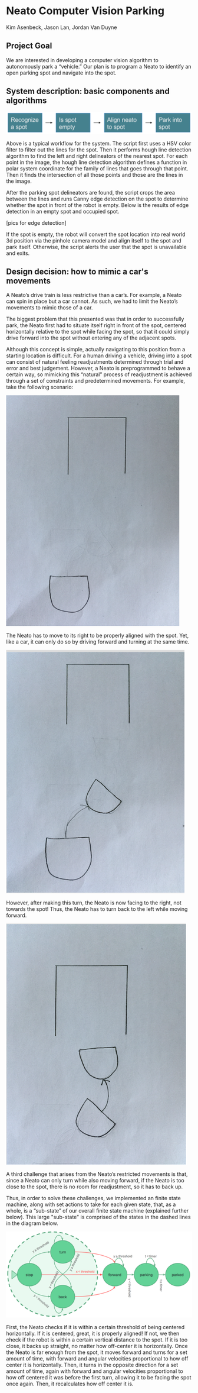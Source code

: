# Neato Computer Vision Parking
Kim Asenbeck, Jason Lan, Jordan Van Duyne

## Project Goal
We are interested in developing a computer vision algorithm to autonomously park a “vehicle.” Our plan is to program a Neato to identify an open parking spot and navigate into the spot.

## System description: basic components and algorithms
![system diagram](imgs/system_diagram.png)

Above is a typical workflow for the system. The script first uses a HSV color filter to filter out the lines for the spot. Then it performs hough line detection algorithm to find the left and right delineators of the nearest spot. For each point in the image, the hough line detection algorithm defines a function in polar system coordinate for the family of lines that goes through that point. Then it finds the intersection of all those points and those are the lines in the image.

After the parking spot delineators are found, the script crops the area between the lines and runs Canny edge detection on the spot to determine whether the spot in front of the robot is empty. Below is the results of edge detection in an empty spot and occupied spot.

[pics for edge detection]

If the spot is empty, the robot will convert the spot location into real world 3d position via the pinhole camera model and align itself to the spot and park itself. Otherwise, the script alerts the user that the spot is unavailable and exits.

## Design decision: how to mimic a car's movements
A Neato’s drive train is less restrictive than a car’s. For example, a Neato can spin in place but a car cannot.  As such, we had to limit the Neato’s movements to mimic those of a car.

The biggest problem that this presented was that in order to successfully park, the Neato first had to situate itself right in front of the spot, centered horizontally relative to the spot while facing the spot, so that it could simply drive forward into the spot without entering any of the adjacent spots.

Although this concept is simple, actually navigating to this position from a starting location is difficult. For a human driving a vehicle, driving into a spot can consist of natural feeling readjustments determined through trial and error and best judgement. However, a Neato is preprogrammed to behave a certain way, so mimicking this “natural” process of readjustment is achieved through a set of constraints and predetermined movements. For example, take the following scenario:

![starting position](imgs/start.png)

The Neato has to move to its right to be properly aligned with the spot. Yet, like a car, it can only do so by driving forward and turning at the same time.


![turning right](imgs/turn_right.png)

However, after making this turn, the Neato is now facing to the right, not towards the spot! Thus, the Neato has to turn back to the left while moving forward.

![turning left](imgs/turn_left.png)

A third challenge that arises from the Neato’s restricted movements is that, since a Neato can only turn while also moving forward, if the Neato is too close to the spot, there is no room for readjustment, so it has to back up.

Thus, in order to solve these challenges, we implemented an finite state machine, along with set actions to take for each given state, that, as a whole, is a “sub-state” of our overall finite state machine (explained further below). This large "sub-state" is comprised of the states in the dashed lines in the diagram below.

![fsm](imgs/fsm.png)

First, the Neato checks if it is within a certain threshold of being centered horizontally. If it is centered, great, it is properly aligned! If not, we then check if the robot is within a certain vertical distance to the spot. If it is too close, it backs up straight, no matter how off-center it is horizontally. Once the Neato is far enough from the spot, it moves forward and turns for a set amount of time, with forward and angular velocities proportional to how off center it is horizontally. Then, it turns in the opposite direction for a set amount of time, again with forward and angular velocities proportional to how off centered it was before the first turn, allowing it to be facing the spot once again. Then, it recalculates how off center it is.
